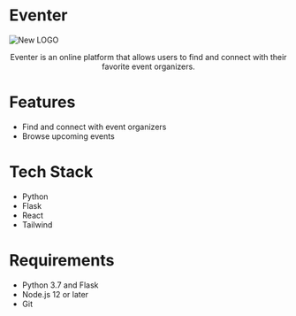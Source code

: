 # Eventer

![New LOGO ](https://github.com/ItsAditya-xyz/eventer/blob/fe3b50adc092f72a1648e379945d57386a423290/frontend/src/assets/Screenshot%202023-03-26%20at%202.21.52%20PM.png)

<p align="center">
  Eventer is an online platform that allows users to find and connect with their favorite event organizers.
</p>

# Features
- Find and connect with event organizers
- Browse upcoming events

# Tech Stack
- Python
- Flask
- React
- Tailwind

# Requirements
- Python 3.7 and Flask
- Node.js 12 or later
- Git










